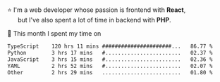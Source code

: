 ⭐ I'm a web developer whose passion is frontend with <b>React</b>,<br/>
&nbsp; &nbsp; &nbsp; but I've also spent a lot of time in backend with <b>PHP</b>.

📅 This month I spent my time on

<!--START_SECTION:waka-->

```txt
TypeScript    120 hrs 11 mins ######################...   86.77 %
Python        3 hrs 17 mins   #........................   02.37 %
JavaScript    3 hrs 15 mins   #........................   02.36 %
YAML          2 hrs 52 mins   #........................   02.07 %
Other         2 hrs 29 mins   .........................   01.80 %
```

<!--END_SECTION:waka-->

